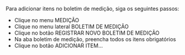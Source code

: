 Para adicionar itens no boletim de medição, siga os seguintes passos:

* Clique no menu MEDIÇÃO
* Clique no menu lateral BOLETIM DE MEDIÇÃO
* Clique no botão REGISTRAR NOVO BOLETIM DE MEDIÇÃO
* Na aba boletim de medição, preencha todos os itens obrigatórios 
* Clique no botão ADICIONAR ITEM...
